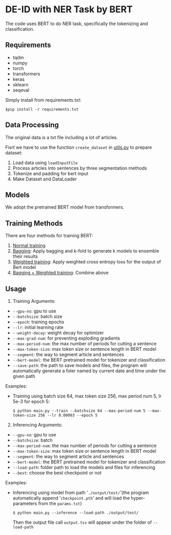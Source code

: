 # DE-ID with NER Task by BERT
The code uses BERT to do NER task, specifically the tokenizing and classification.

## Requirements
+ tqdm
+ numpy
+ torch
+ transformers
+ keras
+ sklearn
+ seqeval

Simply install from requirements.txt:
```command
$pip install -r requirements.txt
```
## Data Processing
The original data is a txt file including a lot of articles.

Fisrt we have to use the function ```create_dataset``` in [utils.py](./utils.py) to prepare dataset:
    
1. Load data using ```loadInputFile```
2. Process articles into sentences by three segmentation methods
3. Tokenize and padding for bert input
4. Make Dataset and DataLoader

## Models
We adopt the pretrained BERT model from transformers.

## Training Methods
There are four methods for training BERT:
    
1. [Normal training](./train.py)
2. [Bagging](./train_bagging.py): Apply bagging and k-fold to generate k models to ensemble their results
3. [Weighted training](./train_weighted.py): Apply weighted cross entropy loss for the output of Bert model
4. [Bagging + Weighted training](./train_bagging_weighted.py): Combine above

## Usage
1. Training
Arguments:
+ ```--gpu-no```: gpu to use
+ ```--batchsize```: batch size
+ ```--epoch```: training epochs
+ ```--lr```: initial learning rate
+ ```--weight-decay```: weight decay for optimizer
+ ```--max-grad-num```: for preventing exploding gradients
+ ```--max-period-num```: the max number of periods for cutting a sentence
+ ```--max-token-size```: max token size or sentence length in BERT model
+ ```--segment```: the way to segment article and sentences
+ ```--bert-model```: the BERT pretrained model for tokenizer and classification
+ ```--save-path```: the path to save models and files, the program will automatically generate a foler named by current date and time under the given path

Examples:
+ Training using batch size 64, max token size 256, max period num 5, lr 5e-3 for epoch 5:
    ```command
    $ python main.py --train --batchsize 64 --max-period-num 5 --max-token-size 256 --lr 0.00003 --epoch 5
    ```
2. Inferencing
Arguments:
+ ```--gpu-no```: gpu to use
+ ```--batchsize```: batch
+ ```--max-period-num```: the max number of periods for cutting a sentence
+ ```--max-token-size```: max token size or sentence length in BERT model
+ ```--segment```: the way to segment article and sentences
+ ```--bert-model```: the BERT pretrained model for tokenizer and classification
+ ```--load-path```: folder path to load the models and files for inferencing
+ ```--best```: choose the best checkpoint or not

Examples:
+ Inferencing using model from path '```./output/test/```'(the program automatically append '```checkpoint.pth```' and will load the hyper-parameters from the ```params.txt```)
    ```command
    $ python main.py --inference --load-path ./output/test/
    ```
    Then the output file call ```output.tsv``` will appear under the folder of ```--load-path```
